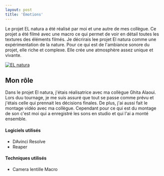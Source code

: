 ```yaml
---
layout: post
title: 'Émotions'
---
```

Le projet EL natura a été réalisé par moi et une autre de mes collègue. Ce projet a été filmé avec une macro ce qui permet de voir en détail toutes les textures des éléments filmés. Je décrirais lee projet El natura comme une expérimentation de la nature. Pour ce qui est de l'ambiance sonore du projet, elle riche et complexe. Elle crée une atmosphère assez unique et vivante.


[![EL natura](http://img.youtube.com/vi/mUgGSbJXOVc/0.jpg)](https://www.youtube.com/watch?v=mUgGSbJXOVc)



## Mon rôle ##


Dans le projet El natura, j'étais réalisatrice avec ma collègue Ghita Alaoui. Lors duu tournage, je me suis assuré que tout se passe comme prévu et j'étais celle qui prennait les décisions finales. De plus, j'ai aussi fait le montage vidéo avec ma collègue. Cependant pour ce qui est du montage de son c'est moi qui a enregistré les sons en studio et qui l'ai a monté ensemble. 




#### Logiciels utilisés ####

- DAvinci Resolve
- Reaper


#### Techniques utilisés  ####

- Camera lentille Macro
